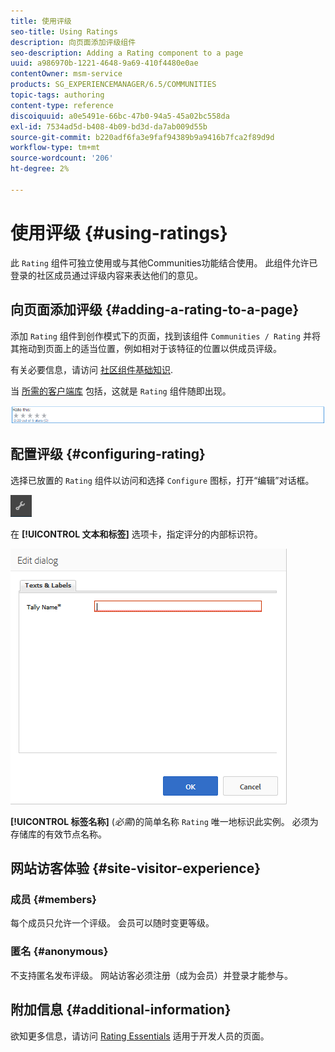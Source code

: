 ```yaml
---
title: 使用评级
seo-title: Using Ratings
description: 向页面添加评级组件
seo-description: Adding a Rating component to a page
uuid: a986970b-1221-4648-9a69-410f4480e0ae
contentOwner: msm-service
products: SG_EXPERIENCEMANAGER/6.5/COMMUNITIES
topic-tags: authoring
content-type: reference
discoiquuid: a0e5491e-66bc-47b0-94a5-45a02bc558da
exl-id: 7534ad5d-b408-4b09-bd3d-da7ab009d55b
source-git-commit: b220adf6fa3e9faf94389b9a9416b7fca2f89d9d
workflow-type: tm+mt
source-wordcount: '206'
ht-degree: 2%

---
```


# 使用评级 {#using-ratings}

此 `Rating` 组件可独立使用或与其他Communities功能结合使用。 此组件允许已登录的社区成员通过评级内容来表达他们的意见。

## 向页面添加评级 {#adding-a-rating-to-a-page}

添加 `Rating` 组件到创作模式下的页面，找到该组件 `Communities / Rating` 并将其拖动到页面上的适当位置，例如相对于该特征的位置以供成员评级。

有关必要信息，请访问 [社区组件基础知识](basics.md).

当 [所需的客户端库](rating-basics.md#essentials-for-client-side) 包括，这就是 `Rating` 组件随即出现。

![评级](assets/rating.png)

## 配置评级 {#configuring-rating}

选择已放置的 `Rating` 组件以访问和选择 `Configure` 图标，打开“编辑”对话框。

![configure-new](assets/configure-new.png)

在 **[!UICONTROL 文本和标签]** 选项卡，指定评分的内部标识符。

![tallyname](assets/tallyname.png)

**[!UICONTROL 标签名称]**
(*必需*)的简单名称 `Rating` 唯一地标识此实例。 必须为存储库的有效节点名称。

## 网站访客体验 {#site-visitor-experience}

### 成员 {#members}

每个成员只允许一个评级。 会员可以随时变更等级。

### 匿名 {#anonymous}

不支持匿名发布评级。 网站访客必须注册（成为会员）并登录才能参与。

## 附加信息 {#additional-information}

欲知更多信息，请访问 [Rating Essentials](rating-basics.md) 适用于开发人员的页面。

